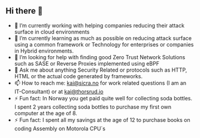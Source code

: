 ## Hi there 👋

- 🔭 I’m currently working with helping companies reducing their attack surface in cloud environments
- 🌱 I’m currently learning as much as possible on reducing attack surface using a common framework or Technology for enterprises or companies in Hybrid environments.
- 🤔 I’m looking for help with finding good Zero Trust Network Solutions such as SASE or Reverse Proxies implemented using eBPF 
- 💬 Ask me about anything Security Related or protocols such as HTTP, HTML or the actual code generated by frameworks.
- 📫 How to reach me: kai@sicra.no for work related questions (I am an IT-Consultant) or at kai@thorsrud.io
- ⚡ Fun fact: In Norway you get paid quite well for collecting soda bottles. I spent 2 years collecting soda bottles to purchase my first own computer at the age of 8.
- ⚡ Fun fact: I spent all my savings at the age of 12 to purchase books on coding Assembly on Motorola CPU´s


